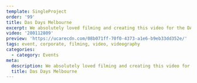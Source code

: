 ```yaml
---
template: SingleProject
order: '99'
title: Das Days Melbourne
excerpt: We absolutely loved filming and creating this video for the DAS Days event for Adidas Skateboarding in Melbourne.
video: '280112809'
preview: 'https://ucarecdn.com/08b071ff-70f0-4373-a1e6-b9eb33dd352e/'
tags: event, corporate, filming, video, videography
categories:
  - category: Events
meta:
  description: We absolutely loved filming and creating this video for the DAS Days event for Adidas Skateboarding in Melbourne.
  title: Das Days Melbourne
---
```

